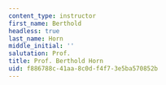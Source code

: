 ```yaml
---
content_type: instructor
first_name: Berthold
headless: true
last_name: Horn
middle_initial: ''
salutation: Prof.
title: Prof. Berthold Horn
uid: f886788c-41aa-8c0d-f4f7-3e5ba570852b
---
```

